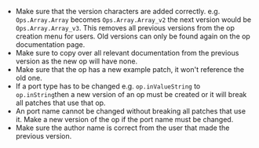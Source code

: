 - Make sure that the version characters are added correctly. e.g.  `Ops.Array.Array` becomes  `Ops.Array.Array_v2` the next version would be  `Ops.Array.Array_v3`. This removes all previous versions from the op creation menu for users. Old versions can only be found again on the op documentation page.
- Make sure to copy over all relevant documentation from the previous version as the new op will have none.
- Make sure that the op has a new example patch, it won't reference the old one.
- If a port type has to be changed e.g. `op.inValueString` to `op.inString`then a new version of an op must be created or it will break all patches that use that op.
- An port name cannot be changed without breaking all patches that use it. Make a new version of the op if the port name must be changed.
- Make sure the author name is correct from the user that made the previous version.
